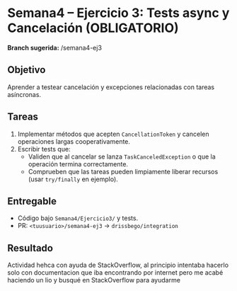 # Semana4 – Ejercicio 3: Tests async y Cancelación (OBLIGATORIO)

**Branch sugerida:** <githubuser>/semana4-ej3

## Objetivo

Aprender a testear cancelación y excepciones relacionadas con tareas asíncronas.

## Tareas

1. Implementar métodos que acepten `CancellationToken` y cancelen operaciones largas cooperativamente.
2. Escribir tests que:
   - Validen que al cancelar se lanza `TaskCanceledException` o que la operación termina correctamente.
   - Comprueben que las tareas pueden limpiamente liberar recursos (usar `try/finally` en ejemplo).

## Entregable

- Código bajo `Semana4/Ejercicio3/` y tests.
- PR: `<tuusuario>/semana4-ej3` -> `drissbego/integration`

## Resultado

Actividad hehca con ayuda de StackOverflow, al principio intentaba hacerlo solo con documentacion que iba encontrando por internet pero me acabé haciendo un lio y busqué en StackOverflow para ayudarme